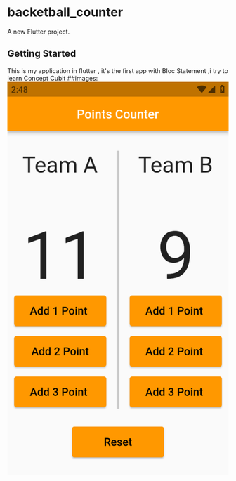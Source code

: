 # backetball_counter

A new Flutter project.

## Getting Started

This is my application in flutter , it's the first app with Bloc Statement ,i try to learn Concept Cubit 
##images: 
![Basketball Counter](BACKETBALL_COUNTER/../flutter_01.png)



